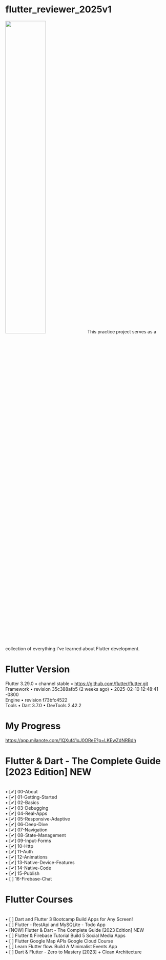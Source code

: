 # flutter_reviewer_2025v1
<img src="https://miro.medium.com/v2/resize:fit:3840/1*-XHpdhmBoEU-K3pSPWTX3g.png" width=50% height=50%>
 This practice project serves as a collection of everything I've learned about Flutter development.

# Flutter Version
Flutter 3.29.0 • channel stable • https://github.com/flutter/flutter.git <br />
Framework • revision 35c388afb5 (2 weeks ago) • 2025-02-10 12:48:41 -0800 <br />
Engine • revision f73bfc4522 <br />
Tools • Dart 3.7.0 • DevTools 2.42.2 <br />

# My Progress 
https://app.milanote.com/1QXuf41xJ0OReE?p=LKEwZdNRBdh

# Flutter & Dart - The Complete Guide [2023 Edition] NEW <br />
<br />•	[✔] 00-About
<br />•	[✔] 01-Getting-Started
<br />•	[✔] 02-Basics
<br />•	[✔] 03-Debugging
<br />•	[✔] 04-Real-Apps
<br />•	[✔] 05-Responsive-Adaptive
<br />•	[✔] 06-Deep-Dive
<br />•	[✔] 07-Navigation
<br />•	[✔] 08-State-Management
<br />•	[✔] 09-Input-Forms
<br />•	[✔] 10-Http
<br />•	[✔] 11-Auth
<br />•	[✔] 12-Animations
<br />•	[✔] 13-Native-Device-Features
<br />•	[✔] 14-Native-Code
<br />• [✔] 15-Publish
<br />•	[ ] 16-Firebase-Chat
<br />

# Flutter Courses
<br />•	[ ]     Dart and Flutter 3 Bootcamp Build Apps for Any Screen!
<br />•	[ ]     Flutter - RestApi and MySQLite - Todo App
<br />•	[NOW]   Flutter & Dart - The Complete Guide [2023 Edition] NEW
<br />•	[ ]     Flutter & Firebase Tutorial Build 5 Social Media Apps
<br />•	[ ]     Flutter Google Map APIs Google Cloud Course
<br />•	[ ]     Learn Flutter flow. Build A Minimalist Events App
<br />•	[ ]     Dart & Flutter - Zero to Mastery [2023] + Clean Architecture

